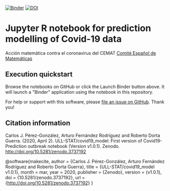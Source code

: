 [![Binder](https://mybinder.org/badge_logo.svg)](https://mybinder.org/v2/gh/ULL-STAT/covid19_model/master?filepath=Predictive_model_Covid19_2.ipynb) [![DOI](https://zenodo.org/badge/252273409.svg)](https://zenodo.org/badge/latestdoi/252273409)

Jupyter R notebook for prediction modelling of Covid-19 data
======================================================
Acción matemática contra el coronavirus del CEMAT [Comité Español de Matemáticas](http://matematicas.uclm.es/cemat/es/presentacion/)


## Execution quickstart

Browse the notebooks on GitHub or click the Launch Binder button above. It will launch a "Binder" application using the notebook in this repository.

For help or support with this software, please
[file an issue on GitHub](https://github.com/ULL-STAT/covid19_model/issues). Thank you!

## Citation information

Carlos J. Pérez-González, Arturo Fernández Rodríguez and Roberto Dorta Guerra. (2020, April 2). ULL-STAT/covid19_model: First version of Covid19-Prediction outbreak notebook (Version v1.0.1). Zenodo. http://doi.org/10.5281/zenodo.3737192

@software{makecite,
  author       = {Carlos J. Pérez-González,
				  Arturo Fernández Rodríguez and
				  Roberto Dorta Guerra},
  title        = {ULL-STAT/covid19_model v1.0.1},
  month        = mar,
  year         = 2020,
  publisher    = {Zenodo},
  version      = {v1.0.1},
  doi          = {10.5281/zenodo.3737192},
  url          = {http://doi.org/10.5281/zenodo.3737192}
}